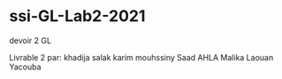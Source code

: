 # ssi-GL-Lab2-2021
devoir 2 GL

Livrable 2 par:
khadija salak
karim mouhssiny
Saad AHLA
Malika Laouan Yacouba
